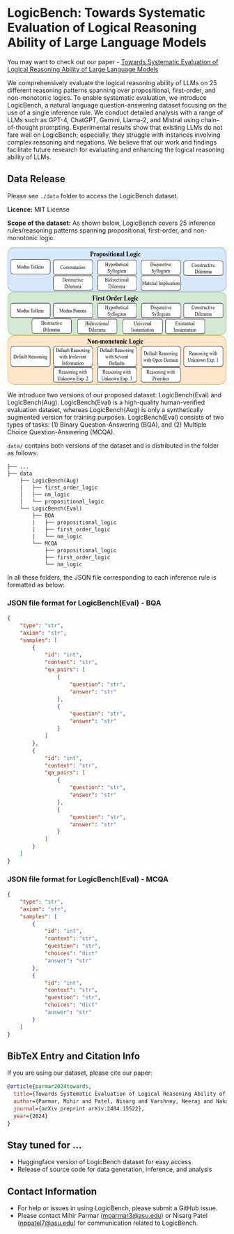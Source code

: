 # LogicBench: Towards Systematic Evaluation of Logical Reasoning Ability of Large Language Models

You may want to check out our paper - [Towards Systematic Evaluation of Logical Reasoning Ability of Large Language Models](https://arxiv.org/abs/2404.15522)

We comprehensively evaluate the logical reasoning ability of LLMs on 25 different reasoning patterns spanning over propositional, first-order, and non-monotonic logics. To enable systematic evaluation, we introduce LogicBench, a natural language question-answering dataset focusing on the use of a single inference rule. We conduct detailed analysis with a range of LLMs such as GPT-4, ChatGPT, Gemini, Llama-2, and Mistral using chain-of-thought prompting. Experimental results show that existing LLMs do not fare well on LogicBench; especially, they struggle with instances involving complex reasoning and negations. We believe that our work and findings facilitate future research for evaluating and enhancing the logical reasoning ability of LLMs.

## Data Release

Please see `./data` folder to access the LogicBench dataset.

**Licence:** MIT License

**Scope of the dataset:** As shown below, LogicBench covers 25 inference rules/reasoning patterns spanning propositional, first-order, and non-monotonic logic.

<img src="logic_types.png" align="center" data-canonical-src="logic_types.png" width="600" height="315" />

We introduce two versions of our proposed dataset: LogicBench(Eval) and LogicBench(Aug). LogicBench(Eval) is a high-quality human-verified evaluation dataset, whereas LogicBench(Aug) is only a synthetically augmented version for training purposes. LogicBench(Eval) consists of two types of tasks: (1) Binary Question-Answering (BQA), and (2) Multiple Choice Question-Answering (MCQA).

```data/``` contains both versions of the dataset and is distributed in the folder as follows:

    ├── ...
    ├── data
        ├── LogicBench(Aug)
        │   ├── first_order_logic
        │   ├── nm_logic
        │   └── propositional_logic
        └── LogicBench(Eval)
            ├── BQA
            |   ├── propositional_logic
            |   ├── first_order_logic
            |   └── nm_logic
            └── MCQA
                ├── propositional_logic
                ├── first_order_logic
                └── nm_logic
            

In all these folders, the JSON file corresponding to each inference rule is formatted as below:

### JSON file format for LogicBench(Eval) - BQA

```JSON
{
    "type": "str",
    "axiom": "str",
    "samples": [
        {
            "id": "int",
            "context": "str",
            "qa_pairs": [
                {
                    "question": "str",
                    "answer": "str"
                },
                {
                    "question": "str",
                    "answer": "str"
                }
            ]
        },
        {
            "id": "int",
            "context": "str",
            "qa_pairs": [
                {
                    "question": "str",
                    "answer": "str"
                },
                {
                    "question": "str",
                    "answer": "str"
                }
            ]
        }
    ]
}
```

### JSON file format for LogicBench(Eval) - MCQA

```JSON
{
    "type": "str",
    "axiom": "str",
    "samples": [
        {
            "id": "int",
            "context": "str",
            "question": "str",
            "choices": "dict"
            "answer": "str"
        },
        {
            "id": "int",
            "context": "str",
            "question": "str",
            "choices": "dict"
            "answer": "str"
        }
    ]
}
```

## BibTeX Entry and Citation Info ##

If you are using our dataset, please cite our paper:

```bibtex
@article{parmar2024towards,
  title={Towards Systematic Evaluation of Logical Reasoning Ability of Large Language Models},
  author={Parmar, Mihir and Patel, Nisarg and Varshney, Neeraj and Nakamura, Mutsumi and Luo, Man and Mashetty, Santosh and Mitra, Arindam and Baral, Chitta},
  journal={arXiv preprint arXiv:2404.15522},
  year={2024}
}
```

## Stay tuned for ...

- Huggingface version of LogicBench dataset for easy access
- Release of source code for data generation, inference, and analysis 

## Contact Information ##
* For help or issues in using LogicBench, please submit a GitHub issue.
* Please contact Mihir Parmar (mparmar3@asu.edu) or Nisarg Patel (nppatel7@asu.edu) for communication related to LogicBench.
